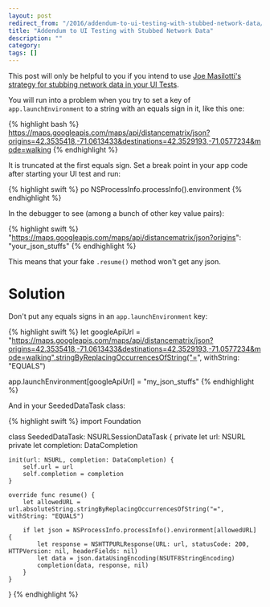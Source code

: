 ```yaml
---
layout: post
redirect_from: "/2016/addendum-to-ui-testing-with-stubbed-network-data/"
title: "Addendum to UI Testing with Stubbed Network Data"
description: ""
category: 
tags: []
---
```


This post will only be helpful to you if you intend to use [Joe Masilotti's
strategy for stubbing network data in your UI Tests](http://masilotti.com/ui-testing-stub-network-data/).

You will run into a problem when you try to set a key of
`app.launchEnvironment` to a string with an equals sign in it, like this one:

{% highlight bash %}
https://maps.googleapis.com/maps/api/distancematrix/json?origins=42.3535418,-71.0613433&destinations=42.3529193,-71.0577234&mode=walking
{% endhighlight %}

It is truncated at the first equals sign. Set a break point in your app code after
starting your UI test and run:

{% highlight swift %}
po NSProcessInfo.processInfo().environment
{% endhighlight %}

In the debugger to see (among a bunch of other key value pairs):

{% highlight swift %}
"https://maps.googleapis.com/maps/api/distancematrix/json?origins":
"your_json_stuffs"
{% endhighlight %}

This means that your fake `.resume()` method won't get any json.

# Solution

Don't put any equals signs in an `app.launchEnvironment` key:

{% highlight swift %}
let googleApiUrl = "https://maps.googleapis.com/maps/api/distancematrix/json?origins=42.3535418,-71.0613433&destinations=42.3529193,-71.0577234&mode=walking".stringByReplacingOccurrencesOfString("=", withString: "EQUALS")

app.launchEnvironment[googleApiUrl] = "my_json_stuffs"
{% endhighlight %}

And in your SeededDataTask class:

{% highlight swift %}
import Foundation

class SeededDataTask: NSURLSessionDataTask {
    private let url: NSURL
    private let completion: DataCompletion

    init(url: NSURL, completion: DataCompletion) {
        self.url = url
        self.completion = completion
    }

    override func resume() {
        let allowedURL = url.absoluteString.stringByReplacingOccurrencesOfString("=", withString: "EQUALS")

        if let json = NSProcessInfo.processInfo().environment[allowedURL] {
            let response = NSHTTPURLResponse(URL: url, statusCode: 200, HTTPVersion: nil, headerFields: nil)
            let data = json.dataUsingEncoding(NSUTF8StringEncoding)
            completion(data, response, nil)
        }
    }
}
{% endhighlight %}

